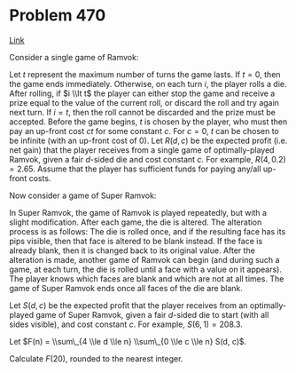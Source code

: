 # Problem 470

[Link](https://projecteuler.net/problem=470)

Consider a single game of Ramvok:

Let $t$ represent the maximum number of turns the game lasts. If $t = 0$, then the game ends immediately. Otherwise, on each turn $i$, the player rolls a die. After rolling, if $i \\lt t$ the player can either stop the game and receive a prize equal to the value of the current roll, or discard the roll and try again next turn. If $i = t$, then the roll cannot be discarded and the prize must be accepted. Before the game begins, $t$ is chosen by the player, who must then pay an up-front cost $ct$ for some constant $c$. For $c = 0$, $t$ can be chosen to be infinite (with an up-front cost of $0$). Let $R(d, c)$ be the expected profit (i.e. net gain) that the player receives from a single game of optimally-played Ramvok, given a fair $d$-sided die and cost constant $c$. For example, $R(4, 0.2) = 2.65$. Assume that the player has sufficient funds for paying any/all up-front costs.

Now consider a game of Super Ramvok:

In Super Ramvok, the game of Ramvok is played repeatedly, but with a slight modification. After each game, the die is altered. The alteration process is as follows: The die is rolled once, and if the resulting face has its pips visible, then that face is altered to be blank instead. If the face is already blank, then it is changed back to its original value. After the alteration is made, another game of Ramvok can begin (and during such a game, at each turn, the die is rolled until a face with a value on it appears). The player knows which faces are blank and which are not at all times. The game of Super Ramvok ends once all faces of the die are blank.

Let $S(d, c)$ be the expected profit that the player receives from an optimally-played game of Super Ramvok, given a fair $d$-sided die to start (with all sides visible), and cost constant $c$. For example, $S(6, 1) = 208.3$.

Let $F(n) = \\sum\_{4 \\le d \\le n} \\sum\_{0 \\le c \\le n} S(d, c)$.

Calculate $F(20)$, rounded to the nearest integer.

